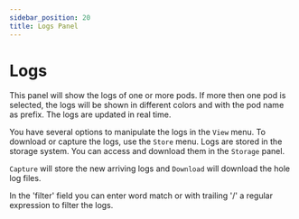 ```yaml
---
sidebar_position: 20
title: Logs Panel
---
```

# Logs

This panel will show the logs of one or more pods. If more then one pod is selected, the logs will be shown in
different colors and with the pod name as prefix. The logs are updated in real time.

You have several options to manipulate the logs in the `View` menu. To download or capture the logs, 
use the `Store` menu. Logs are stored in the storage system. You can access and download them 
in the `Storage` panel. 

`Capture` will store the new arriving logs and `Download` will download the hole log files.

In the 'filter' field you can enter word match or with trailing '/' a regular expression to filter the logs.
